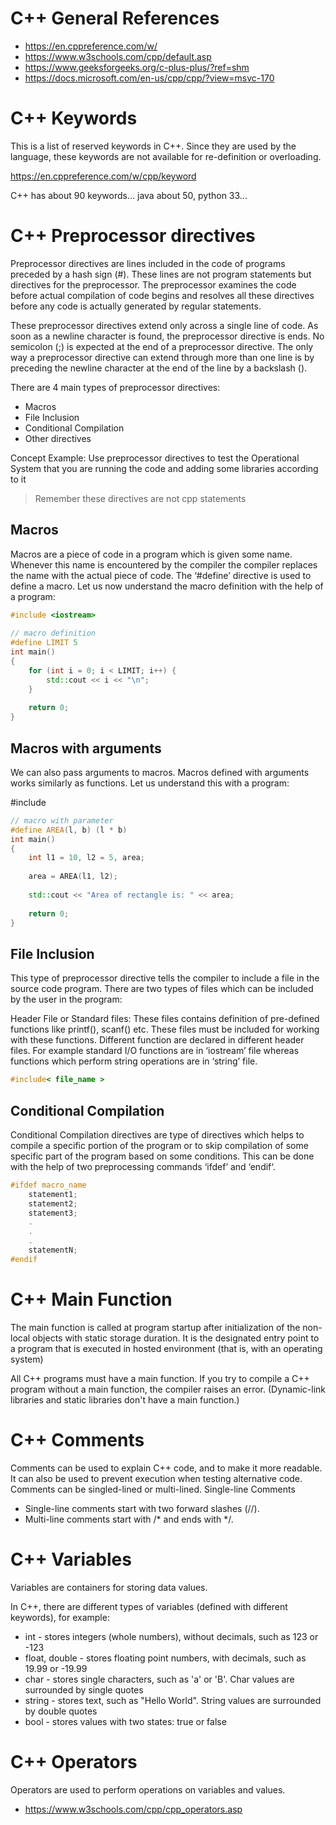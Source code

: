 # C++ General References
- https://en.cppreference.com/w/
- https://www.w3schools.com/cpp/default.asp
- https://www.geeksforgeeks.org/c-plus-plus/?ref=shm
- https://docs.microsoft.com/en-us/cpp/cpp/?view=msvc-170

# C++ Keywords
This is a list of reserved keywords in C++. Since they are used by the language, these keywords are not available for re-definition or overloading. 

https://en.cppreference.com/w/cpp/keyword

C++ has about 90 keywords... java about 50, python 33...

# C++ Preprocessor directives
Preprocessor directives are lines included in the code of programs preceded by a hash sign (#). These lines are not program statements but directives for the preprocessor. The preprocessor examines the code before actual compilation of code begins and resolves all these directives before any code is actually generated by regular statements.

These preprocessor directives extend only across a single line of code. As soon as a newline character is found, the preprocessor directive is ends. No semicolon (;) is expected at the end of a preprocessor directive. The only way a preprocessor directive can extend through more than one line is by preceding the newline character at the end of the line by a backslash (\).

There are 4 main types of preprocessor directives:  

- Macros
- File Inclusion
- Conditional Compilation
- Other directives

Concept Example: 
Use preprocessor directives to test the Operational System that you are running the code and adding some libraries according to it

> Remember these directives are not cpp statements

## Macros
Macros are a piece of code in a program which is given some name. Whenever this name is encountered by the compiler the compiler replaces the name with the actual piece of code. The ‘#define’ directive is used to define a macro. Let us now understand the macro definition with the help of a program:

```cpp
#include <iostream>
 
// macro definition
#define LIMIT 5
int main()
{
    for (int i = 0; i < LIMIT; i++) {
        std::cout << i << "\n";
    }
 
    return 0;
}
```

## Macros with arguments
We can also pass arguments to macros. Macros defined with arguments works similarly as functions. Let us understand this with a program: 

#include <iostream>

```cpp 
// macro with parameter
#define AREA(l, b) (l * b)
int main()
{
    int l1 = 10, l2 = 5, area;
 
    area = AREA(l1, l2);
 
    std::cout << "Area of rectangle is: " << area;
 
    return 0;
}
```

## File Inclusion
This type of preprocessor directive tells the compiler to include a file in the source code program. There are two types of files which can be included by the user in the program: 

Header File or Standard files: These files contains definition of pre-defined functions like printf(), scanf() etc. These files must be included for working with these functions. Different function are declared in different header files. For example standard I/O functions are in ‘iostream’ file whereas functions which perform string operations are in ‘string’ file. 

```cpp
#include< file_name >
```

## Conditional Compilation
Conditional Compilation directives are type of directives which helps to compile a specific portion of the program or to skip compilation of some specific part of the program based on some conditions. This can be done with the help of two preprocessing commands ‘ifdef‘ and ‘endif‘. 

```cpp
#ifdef macro_name
    statement1;
    statement2;
    statement3;
    .
    .
    .
    statementN;
#endif
```
# C++ Main Function
The main function is called at program startup after initialization of the non-local objects with static storage duration. It is the designated entry point to a program that is executed in hosted environment (that is, with an operating system)

All C++ programs must have a main function. If you try to compile a C++ program without a main function, the compiler raises an error. (Dynamic-link libraries and static libraries don't have a main function.) 

# C++ Comments
Comments can be used to explain C++ code, and to make it more readable. It can also be used to prevent execution when testing alternative code. Comments can be singled-lined or multi-lined.
Single-line Comments

- Single-line comments start with two forward slashes (//).
- Multi-line comments start with /* and ends with */.

# C++ Variables
Variables are containers for storing data values.

In C++, there are different types of variables (defined with different keywords), for example:

- int - stores integers (whole numbers), without decimals, such as 123 or -123
- float, double - stores floating point numbers, with decimals, such as 19.99 or -19.99
- char - stores single characters, such as 'a' or 'B'. Char values are surrounded by single quotes
- string - stores text, such as "Hello World". String values are surrounded by double quotes
- bool - stores values with two states: true or false

# C++ Operators
Operators are used to perform operations on variables and values.
- https://www.w3schools.com/cpp/cpp_operators.asp


